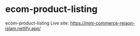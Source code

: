# ecom-product-listing
ecom-product-listing
Live site: https://mini-commerce-rejaon-islam.netlify.app/
